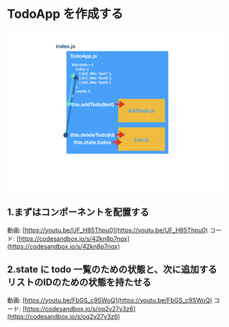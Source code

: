 # TodoApp を作成する

![](/assets/todoApp.001.png)

## 1.まずはコンポーネントを配置する

動画: [https://youtu.be/UF_H85Thpu0](https://youtu.be/UF_H85Thpu0)
コード: [https://codesandbox.io/s/42kn8p7nqx](https://codesandbox.io/s/42kn8p7nqx)

## 2.state に todo 一覧のための状態と、次に追加するリストのIDのための状態を持たせる

動画: [https://youtu.be/FbGS_c9SWoQ](https://youtu.be/FbGS_c9SWoQ)
コード: [https://codesandbox.io/s/oq2v27v3z6](https://codesandbox.io/s/oq2v27v3z6)